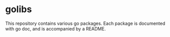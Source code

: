 golibs
======

This repository contains various go packages.
Each package is documented with go doc, and is accompanied by a README.

